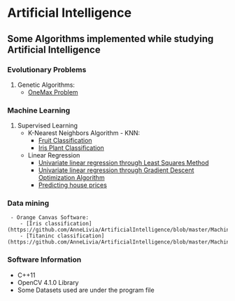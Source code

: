 # Artificial Intelligence
## Some Algorithms implemented while studying Artificial Intelligence
### Evolutionary Problems
1. Genetic Algorithms:
   - [OneMax Problem](https://github.com/AnneLivia/ArtificialIntelligence/tree/master/Evolutionary%20Algorithms/OneMax%20Problem)
### Machine Learning 
1. Supervised Learning
   - K-Nearest Neighbors Algorithm - KNN:
     - [Fruit Classification](https://github.com/AnneLivia/ArtificialIntelligence/tree/master/Machine%20Learning/KNN%20Algorithm%20(Fruit%20dataset))
     - [Iris Plant Classification](https://github.com/AnneLivia/ArtificialIntelligence/tree/master/Machine%20Learning/KNN%20Algorithm%20(Iris%20Data%20Set))
   - Linear Regression
     - [Univariate linear regression through Least Squares Method](https://github.com/AnneLivia/ArtificialIntelligence/tree/master/Machine%20Learning/Linear%20Regression)
     - [Univariate linear regression through Gradient Descent Optimization Algorithm](https://github.com/AnneLivia/ArtificialIntelligence/tree/master/Machine%20Learning/Gradient%20Decent%20(Linear%20Regression))
     - [Predicting house prices](https://github.com/AnneLivia/ArtificialIntelligence/tree/master/Machine%20Learning/Predict%20Housing%20Prices)
### Data mining
     - Orange Canvas Software:
        - [Iris classification](https://github.com/AnneLivia/ArtificialIntelligence/blob/master/Machine%20Learning/Orange%20Canvas/IrisDataSetOrange.ows)
        - [Titaninc classification](https://github.com/AnneLivia/ArtificialIntelligence/blob/master/Machine%20Learning/Orange%20Canvas/titanicOrange.ows)
### Software Information
  - C++11
  - OpenCV 4.1.0 Library
  - Some Datasets used are under the program file
  
